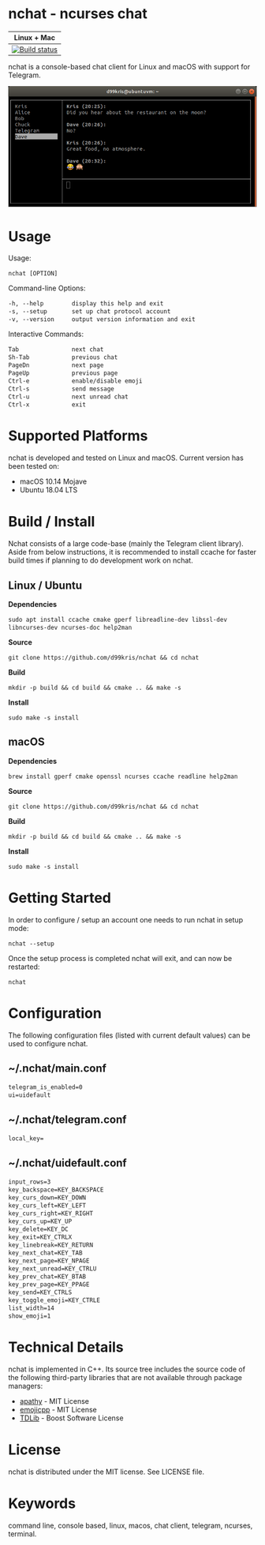 nchat - ncurses chat
====================

| **Linux + Mac** |
|-----------------|
| [![Build status](https://travis-ci.org/d99kris/nchat.svg?branch=master)](https://travis-ci.org/d99kris/nchat) |

nchat is a console-based chat client for Linux and macOS with support for Telegram.

![screenshot](/doc/screenshot.png) 

Usage
=====
Usage:

    nchat [OPTION]

Command-line Options:

    -h, --help        display this help and exit
    -s, --setup       set up chat protocol account
    -v, --version     output version information and exit

Interactive Commands:

    Tab               next chat
    Sh-Tab            previous chat
    PageDn            next page
    PageUp            previous page
    Ctrl-e            enable/disable emoji
    Ctrl-s            send message
    Ctrl-u            next unread chat
    Ctrl-x            exit

Supported Platforms
===================
nchat is developed and tested on Linux and macOS. Current version has been tested on:

- macOS 10.14 Mojave
- Ubuntu 18.04 LTS

Build / Install
===============
Nchat consists of a large code-base (mainly the Telegram client library). Aside from below
instructions, it is recommended to install ccache for faster build times if planning to do
development work on nchat.

Linux / Ubuntu
--------------

**Dependencies**

    sudo apt install ccache cmake gperf libreadline-dev libssl-dev libncurses-dev ncurses-doc help2man

**Source**

    git clone https://github.com/d99kris/nchat && cd nchat

**Build**

    mkdir -p build && cd build && cmake .. && make -s

**Install**

    sudo make -s install

macOS
-----

**Dependencies**

    brew install gperf cmake openssl ncurses ccache readline help2man

**Source**

    git clone https://github.com/d99kris/nchat && cd nchat

**Build**

    mkdir -p build && cd build && cmake .. && make -s

**Install**

    sudo make -s install

Getting Started
===============
In order to configure / setup an account one needs to run nchat in setup mode:

    nchat --setup

Once the setup process is completed nchat will exit, and can now be restarted:

    nchat

Configuration
=============
The following configuration files (listed with current default values) can be used to
configure nchat.

~/.nchat/main.conf
------------------

    telegram_is_enabled=0
    ui=uidefault

~/.nchat/telegram.conf
----------------------

    local_key=

~/.nchat/uidefault.conf
-----------------------

    input_rows=3
    key_backspace=KEY_BACKSPACE
    key_curs_down=KEY_DOWN
    key_curs_left=KEY_LEFT
    key_curs_right=KEY_RIGHT
    key_curs_up=KEY_UP
    key_delete=KEY_DC
    key_exit=KEY_CTRLX
    key_linebreak=KEY_RETURN
    key_next_chat=KEY_TAB
    key_next_page=KEY_NPAGE
    key_next_unread=KEY_CTRLU
    key_prev_chat=KEY_BTAB
    key_prev_page=KEY_PPAGE
    key_send=KEY_CTRLS
    key_toggle_emoji=KEY_CTRLE
    list_width=14
    show_emoji=1

Technical Details
=================
nchat is implemented in C++. Its source tree includes the source code of the following
third-party libraries that are not available through package managers:

- [apathy](https://github.com/dlecocq/apathy) - MIT License
- [emojicpp](https://github.com/shalithasuranga/emojicpp) - MIT License
- [TDLib](https://github.com/tdlib/td) - Boost Software License

License
=======
nchat is distributed under the MIT license. See LICENSE file.

Keywords
========
command line, console based, linux, macos, chat client, telegram, ncurses, terminal.
